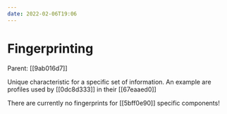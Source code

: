 ```yaml
---
date: 2022-02-06T19:06
---
```


# Fingerprinting
Parent: [[9ab016d7]]

Unique characteristic for a specific set of information. An example are profiles used by [[0dc8d333]] in their [[67eaaed0]]

There are currently no fingerprints for [[5bff0e90]] specific components!
